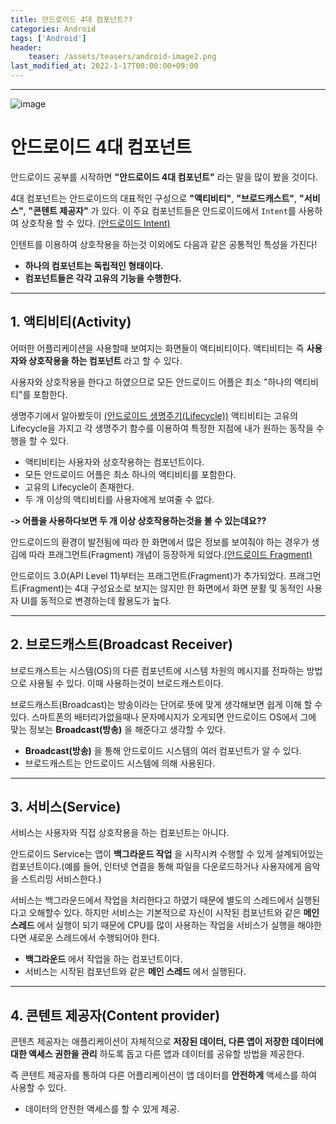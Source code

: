 ```yaml
---
title: 안드로이드 4대 컴포넌트??
categories: Android
tags: ['Android']
header:
    teaser: /assets/teasers/android-image2.png
last_modified_at: 2022-1-17T00:00:00+09:00
---
```


- - -
![image](https://user-images.githubusercontent.com/63226023/149742986-8d8addf4-938f-4578-88ba-84dba51d3a01.png)

# 안드로이드 4대 컴포넌트
안드로이드 공부를 시작하면 __"안드로이드 4대 컴포넌트"__ 라는 말을 많이 봤을 것이다. 

4대 컴포넌트는 안드로이드의 대표적인 구성으로 __"액티비티"__, __"브로드캐스트"__, __"서비스"__, __"콘텐트 제공자"__ 가 있다. 이 주요 컴포넌트들은 안드로이드에서 `Intent`를 사용하여 상호작용 할 수 있다. [(안드로이드 Intent)](https://ppeper.github.io/android/intent/)

인텐트를 이용하여 상호작용을 하는것 이외에도 다음과 같은 공통적인 특성을 가진다!

- __하나의 컴포넌트는 독립적인 형태이다.__
- __컴포넌트들은 각각 고유의 기능을 수행한다.__

- - -
## 1. 액티비티(Activity)
어떠한 어플리케이션을 사용할때 보여지는 화면들이 액티비티이다. 액티비티는 즉 __사용자와 상호작용을 하는 컴포넌트__ 라고 할 수 있다.

사용자와 상호작용을 한다고 하였으므로 모든 안드로이드 어플은 최소 "하나의 액티비티"를 포함한다.

생명주기에서 알아봤듯이 [(안드로이드 생명주기(Lifecycle))](https://ppeper.github.io/android/lifecycle/) 액티비티는 고유의 Lifecycle을 가지고 각 생명주기 함수를 이용하여 특정한 지점에 내가 원하는 동작을 수행을 할 수 있다. 

- 액티비티는 사용자와 상호작용하는 컴포넌트이다.
- 모든 안드로이드 어플은 최소 하나의 액티비티를 포함한다.
- 고유의 Lifecycle이 존재한다.
- 두 개 이상의 액티비티를 사용자에게 보여줄 수 없다.

__-> 어플을 사용하다보면 두 개 이상 상호작용하는것을 볼 수 있는데요??__

안드로이드의 환경이 발전됨에 따라 한 화면에서 많은 정보를 보여줘야 하는 경우가 생김에 따라 프래그먼트(Fragment) 개념이 등장하게 되었다.[(안드로이드 Fragment)](https://ppeper.github.io/android/fragment/)

안드로이드 3.0(API Level 11)부터는 프래그먼트(Fragment)가 추가되었다. 프래그먼트(Fragment)는 4대 구성요소로 보지는 않지만 한 화면에서 화면 분활 및 동적인 사용자 UI를 동적으로 변경하는데 활용도가 높다. 

- - -
## 2. 브로드캐스트(Broadcast Receiver)
브로드캐스트는 시스템(OS)의 다른 컴포넌트에 시스템 차원의 메시지를 전파하는 방법으로 사용될 수 있다. 이때 사용하는것이 브로드캐스트이다.

브로드캐스트(Broadcast)는 방송이라는 단어로 뜻에 맞게 생각해보면 쉽게 이해 할 수 있다. 스마트폰의 배터리가없을때나 문자메시지가 오게되면 안드로이드 OS에서 그에 맞는 정보는 __Broadcast(방송)__ 을 해준다고 생각할 수 있다.

- __Broadcast(방송)__ 을 통해 안드로이드 시스템의 여러 컴포넌트가 알 수 있다.
- 브로드캐스트는 안드로이드 시스템에 의해 사용된다.

- - -
## 3. 서비스(Service)
서비스는 사용자와 직접 상호작용을 하는 컴포넌트는 아니다. 

안드로이드 Service는 앱이 __백그라운드 작업__ 을 시작시켜 수행할 수 있게 설계되어있는 컴포넌트이다.(예를 들어, 인터넷 연결을 통해 파일을 다운로드하거나 사용자에게 음악을 스트리밍 서비스한다.)

서비스는 백그라운드에서 작업을 처리한다고 하였기 때문에 별도의 스레드에서 실행된다고 오해할수 있다. 하지만 서비스는 기본적으로 자신이 시작된 컴포넌트와 같은 __메인 스레드__ 에서 실행이 되기 때문에 CPU를 많이 사용하는 작업을 서비스가 실행을 해야한다면 새로운 스레드에서 수행되어야 한다.

- __백그라운드__ 에서 작업을 하는 컴포넌트이다.
- 서비스는 시작된 컴포넌트와 같은 __메인 스레드__ 에서 실행된다.

- - -
## 4. 콘텐트 제공자(Content provider)
콘텐츠 제공자는 애플리케이션이 자체적으로 __저장된 데이터, 다른 앱이 저장한 데이터에 대한 액세스 권한을 관리__ 하도록 돕고 다른 앱과 데이터를 공유할 방법을 제공한다.

즉 콘텐트 제공자를 통하여 다른 어플리케이션이 앱 데이터를 __안전하게__ 액세스를 하여 사용할 수 있다.

- 데이터의 안전한 액세스를 할 수 있게 제공.



